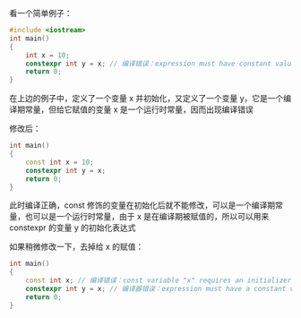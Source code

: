 
看一个简单例子：
```cpp
#include <iostream>
int main()
{
	int x = 10;
	constexpr int y = x; // 编译错误：expression must have constant value
	return 0;
}
```

在上边的例子中，定义了一个变量 x 并初始化，又定义了一个变量 y，它是一个编译期常量，但给它赋值的变量 x 是一个运行时常量，因而出现编译错误

修改后：
```cpp
int main()
{
	const int x = 10;
	constexpr int y = x;
	return 0;
}
```
此时编译正确，const 修饰的变量在初始化后就不能修改，可以是一个编译期常量，也可以是一个运行时常量，由于 x 是在编译期被赋值的，所以可以用来 constexpr 的变量 y 的初始化表达式

如果稍微修改一下，去掉给 x 的赋值：
```cpp
int main()
{
	const int x; // 编译错误：const variable "x" requires an initializer
	constexpr int y = x; // 编译器错误：expression must have a constant value
	return 0;
}
```



